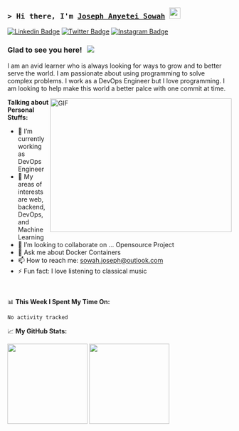 ### <samp>&gt; Hi there, I'm <a href="https://gkassym.netlify.app" target="_blank">Joseph Anyetei Sowah</a> <img src="https://media.giphy.com/media/hvRJCLFzcasrR4ia7z/giphy.gif" width="25"> </samp>

[![Linkedin Badge](https://img.shields.io/badge/-LinkedIn-0e76a8?style=flat-square&logo=Linkedin&logoColor=white)](https://www.linkedin.com/in/joseph-sowah-a31302141/)
[![Twitter Badge](https://img.shields.io/badge/-Twitter-00acee?style=flat-square&logo=Twitter&logoColor=white)](https://twitter.com/Jayso_o1)
[![Instagram Badge](https://img.shields.io/badge/-Instagram-e4405f?style=flat-square&logo=Instagram&logoColor=white)](https://www.instagram.com/jayso_o1/)
<!-- [![Telegram Badge](https://img.shields.io/badge/-Telegram-0088cc?style=flat-square&logo=Telegram&logoColor=white)](https://t.me/GKassym) -->

### Glad to see you here! &nbsp; ![](https://visitor-badge.glitch.me/badge?page_id=1Jayso.1Jayso)

I am an avid learner who is always looking for ways to grow and to better serve the world. I am passionate about using programming to solve complex problems. I work as a DevOps Engineer but I love programming. I am looking to help make this world a better palce with one commit at time.


<img align="right" alt="GIF" src="https://github.com/1Jayso/1Jayso/blob/main/assets/pet/jpg?raw=true" width="408" height="300" />
  

**Talking about Personal Stuffs:**

- 🔭 I’m currently working as DevOps Engineer 
- 🌱 My areas of interests are web, backend, DevOps, and Machine Learning
- 👯 I’m looking to collaborate on ... Opensource Project
- 💬 Ask me about Docker Containers
- 📫 How to reach me: sowah.joseph@outlook.com
- ⚡ Fun fact: I love listening to classical music

</br>

📊 **This Week I Spent My Time On:**
<!--START_SECTION:waka-->

```text
No activity tracked
```

<!--END_SECTION:waka-->


📈 **My GitHub Stats:**

<p>
  <img height="180em" src="https://github-readme-stats.vercel.app/api?username=1Jayso&show_icons=true&hide_border=true&&count_private=true&include_all_commits=true" />
  <img height="180em" src="[![Anurag's GitHub stats](https://github-readme-stats.vercel.app/api?username=1Jayso)](https://github.com/anuraghazra/github-readme-stats)"/>
</p>




